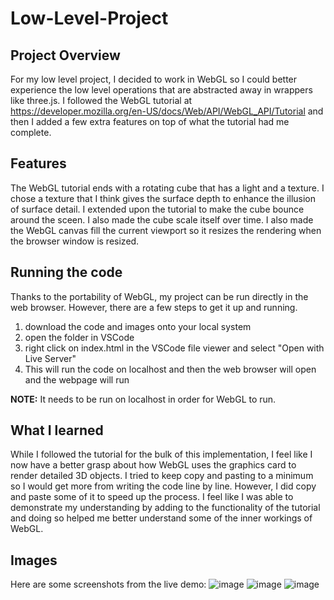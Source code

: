 # Low-Level-Project
## Project Overview
For my low level project, I decided to work in WebGL so I could better experience the low level operations that are abstracted away in wrappers like three.js. I followed the WebGL tutorial at https://developer.mozilla.org/en-US/docs/Web/API/WebGL_API/Tutorial and then I added a few extra features on top of what the tutorial had me complete. 

## Features
The WebGL tutorial ends with a rotating cube that has a light and a texture. I chose a texture that I think gives the surface depth to enhance the illusion of surface detail. I extended upon the tutorial to make the cube bounce around the sceen. I also made the cube scale itself over time. I also made the WebGL canvas fill the current viewport so it resizes the rendering when the browser window is resized. 

## Running the code
Thanks to the portability of WebGL, my project can be run directly in the web browser. However, there are a few steps to get it up and running. 
1. download the code and images onto your local system
2. open the folder in VSCode
3. right click on index.html in the VSCode file viewer and select "Open with Live Server"
4. This will run the code on localhost and then the web browser will open and the webpage will run

**NOTE:** It needs to be run on localhost in order for WebGL to run.

## What I learned
While I followed the tutorial for the bulk of this implementation, I feel like I now have a better grasp about how WebGL uses the graphics card to render detailed 3D objects. I tried to keep copy and pasting to a minimum so I would get more from writing the code line by line. However, I did copy and paste some of it to speed up the process. I feel like I was able to demonstrate my understanding by adding to the functionality of the tutorial and doing so helped me better understand some of the inner workings of WebGL. 

## Images
Here are some screenshots from the live demo:
![image](https://user-images.githubusercontent.com/107002749/216467376-8c00896c-4b8e-4b4f-a750-59c275efecec.png)
![image](https://user-images.githubusercontent.com/107002749/216467764-db5ad4fc-37a0-44df-ad78-db37d097eb3b.png)
![image](https://user-images.githubusercontent.com/107002749/216467843-de1ac14a-24d1-4c7b-ad18-983d508be6db.png)

